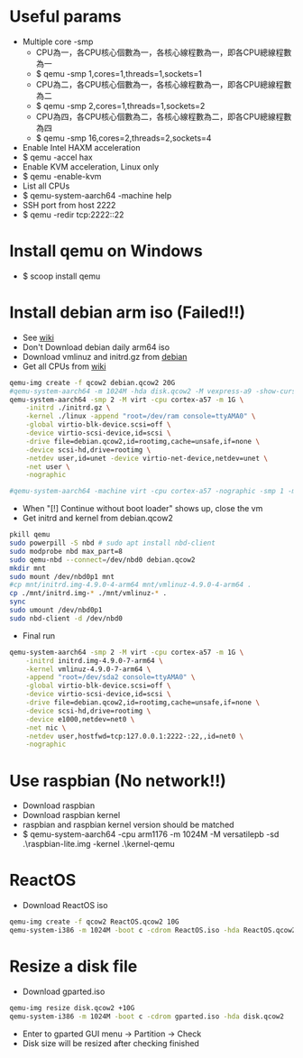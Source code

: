 Useful params
=====
* Multiple core -smp
    * CPU為一，各CPU核心個數為一，各核心線程數為一，即各CPU總線程數為一
    * $ qemu -smp 1,cores=1,threads=1,sockets=1
    * CPU為二，各CPU核心個數為一，各核心線程數為一，即各CPU總線程數為二
    * $ qemu -smp 2,cores=1,threads=1,sockets=2
    * CPU為四，各CPU核心個數為二，各核心線程數為二，即各CPU總線程數為四
    * $ qemu -smp 16,cores=2,threads=2,sockets=4
* Enable Intel HAXM acceleration
* $ qemu -accel hax
* Enable KVM acceleration, Linux only
* $ qemu -enable-kvm
* List all CPUs
* $ qemu-system-aarch64 -machine help
* SSH port from host 2222
* $ qemu -redir tcp:2222::22

Install qemu on Windows
=====
* $ scoop install qemu

Install debian arm iso (Failed!!)
=====
* See [wiki](https://wiki.qemu.org/Documentation/Platforms/ARM)
* Don't Download debian daily arm64 iso
* Download vmlinuz and initrd.gz from [debian](http://ftp.debian.org/debian/dists/Debian9.5/main/installer-arm64/current/images/netboot/debian-installer/arm64/)
* Get all CPUs from [wiki](https://wiki.qemu.org/Documentation/Platforms/ARM)
```sh
qemu-img create -f qcow2 debian.qcow2 20G
#qemu-system-aarch64 -m 1024M -hda disk.qcow2 -M vexpress-a9 -show-cursor -cdrom debian-arm64-DVD-1.iso -kernel vmlinuz -initrd initrd.gz -net nic -net user
qemu-system-aarch64 -smp 2 -M virt -cpu cortex-a57 -m 1G \
    -initrd ./initrd.gz \
    -kernel ./linux -append "root=/dev/ram console=ttyAMA0" \
    -global virtio-blk-device.scsi=off \
    -device virtio-scsi-device,id=scsi \
    -drive file=debian.qcow2,id=rootimg,cache=unsafe,if=none \
    -device scsi-hd,drive=rootimg \
    -netdev user,id=unet -device virtio-net-device,netdev=unet \
    -net user \
    -nographic

#qemu-system-aarch64 -machine virt -cpu cortex-a57 -nographic -smp 1 -m 1024M -kernel ./linux -initrd ./initrd.gz -drive file=debian-arm64.qcow2,id=rootimg,cache=unsafe,if=none -append "root=/dev/ram console=ttyAMA0" -global virtio-blk-device.scsi=off -device virtio-scsi-device,id=scsi -device scsi-hd,drive=rootimg -netdev user,id=unet -device virtio-net-device,netdev=unet -net user
```
* When "[!] Continue without boot loader" shows up, close the vm
* Get initrd and kernel from debian.qcow2
```sh
pkill qemu
sudo powerpill -S nbd # sudo apt install nbd-client
sudo modprobe nbd max_part=8
sudo qemu-nbd --connect=/dev/nbd0 debian.qcow2
mkdir mnt
sudo mount /dev/nbd0p1 mnt
#cp mnt/initrd.img-4.9.0-4-arm64 mnt/vmlinuz-4.9.0-4-arm64 .
cp ./mnt/initrd.img-* ./mnt/vmlinuz-* .
sync
sudo umount /dev/nbd0p1
sudo nbd-client -d /dev/nbd0
```
* Final run
```sh
qemu-system-aarch64 -smp 2 -M virt -cpu cortex-a57 -m 1G \
    -initrd initrd.img-4.9.0-7-arm64 \
    -kernel vmlinuz-4.9.0-7-arm64 \
    -append "root=/dev/sda2 console=ttyAMA0" \
    -global virtio-blk-device.scsi=off \
    -device virtio-scsi-device,id=scsi \
    -drive file=debian.qcow2,id=rootimg,cache=unsafe,if=none \
    -device scsi-hd,drive=rootimg \
    -device e1000,netdev=net0 \
    -net nic \
    -netdev user,hostfwd=tcp:127.0.0.1:2222-:22,,id=net0 \
    -nographic
```
<!-- * $ qemu-system-aarch64 -m 1024M -show-cursor -drive format=qcow2,file=disk.qcow2 -->

Use raspbian (No network!!)
=====
* Download raspbian [](http://downloads.raspberrypi.org/raspbian_lite/images)
* Download raspbian kernel [](https://github.com/dhruvvyas90/qemu-rpi-kernel)
* raspbian and raspbian kernel version should be matched
* $ qemu-system-aarch64 -cpu arm1176 -m 1024M -M versatilepb -sd .\raspbian-lite.img -kernel .\kernel-qemu

ReactOS
=====
* Download ReactOS iso
```sh
qemu-img create -f qcow2 ReactOS.qcow2 10G
qemu-system-i386 -m 1024M -boot c -cdrom ReactOS.iso -hda ReactOS.qcow2 -localtime -net "nic,model=ne2k_pci" -net user -serial file:ReactOS.log
```

Resize a disk file
=====
* Download gparted.iso
```sh
qemu-img resize disk.qcow2 +10G
qemu-system-i386 -m 1024M -boot c -cdrom gparted.iso -hda disk.qcow2
```
* Enter to gparted GUI menu -> Partition -> Check
* Disk size will be resized after checking finished
